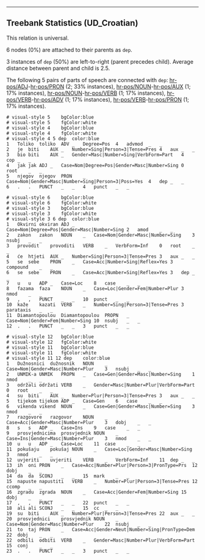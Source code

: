 

--------------------------------------------------------------------------------

## Treebank Statistics (UD_Croatian)

This relation is universal.

6 nodes (0%) are attached to their parents as `dep`.

3 instances of `dep` (50%) are left-to-right (parent precedes child).
Average distance between parent and child is 2.5.

The following 5 pairs of parts of speech are connected with `dep`: [hr-pos/ADJ]()-[hr-pos/PRON]() (2; 33% instances), [hr-pos/NOUN]()-[hr-pos/AUX]() (1; 17% instances), [hr-pos/NOUN]()-[hr-pos/VERB]() (1; 17% instances), [hr-pos/VERB]()-[hr-pos/ADV]() (1; 17% instances), [hr-pos/VERB]()-[hr-pos/PRON]() (1; 17% instances).


~~~ conllu
# visual-style 5	bgColor:blue
# visual-style 5	fgColor:white
# visual-style 4	bgColor:blue
# visual-style 4	fgColor:white
# visual-style 4 5 dep	color:blue
1	Toliko	toliko	ADV	_	Degree=Pos	4	advmod	_	_
2	je	biti	AUX	_	Number=Sing|Person=3|Tense=Pres	4	aux	_	_
3	bio	biti	AUX	_	Gender=Masc|Number=Sing|VerbForm=Part	4	cop	_	_
4	jak	jak	ADJ	_	Case=Nom|Degree=Pos|Gender=Masc|Number=Sing	0	root	_	_
5	njegov	njegov	PRON	_	Case=Nom|Gender=Masc|Number=Sing|Person=3|Poss=Yes	4	dep	_	_
6	.	.	PUNCT	_	_	4	punct	_	_

~~~


~~~ conllu
# visual-style 6	bgColor:blue
# visual-style 6	fgColor:white
# visual-style 3	bgColor:blue
# visual-style 3	fgColor:white
# visual-style 3 6 dep	color:blue
1	Okvirni	okviran	ADJ	_	Case=Nom|Degree=Pos|Gender=Masc|Number=Sing	2	amod	_	_
2	zakon	zakon	NOUN	_	Case=Nom|Gender=Masc|Number=Sing	3	nsubj	_	_
3	provodit	provoditi	VERB	_	VerbForm=Inf	0	root	_	_
4	će	htjeti	AUX	_	Number=Sing|Person=3|Tense=Pres	3	aux	_	_
5	se	sebe	PRON	_	Case=Acc|Number=Sing|Reflex=Yes	3	compound	_	_
6	se	sebe	PRON	_	Case=Acc|Number=Sing|Reflex=Yes	3	dep	_	_
7	u	u	ADP	_	Case=Loc	8	case	_	_
8	fazama	faza	NOUN	_	Case=Loc|Gender=Fem|Number=Plur	3	nmod	_	_
9	,	,	PUNCT	_	_	10	punct	_	_
10	kaže	kazati	VERB	_	Number=Sing|Person=3|Tense=Pres	3	parataxis	_	_
11	Diamantopoulou	Diamantopoulou	PROPN	_	Case=Nom|Gender=Fem|Number=Sing	10	nsubj	_	_
12	.	.	PUNCT	_	_	3	punct	_	_

~~~


~~~ conllu
# visual-style 12	bgColor:blue
# visual-style 12	fgColor:white
# visual-style 11	bgColor:blue
# visual-style 11	fgColor:white
# visual-style 11 12 dep	color:blue
1	Dužnosnici	dužnosnik	NOUN	_	Case=Nom|Gender=Masc|Number=Plur	3	nsubj	_	_
2	UNMIK-a	UNMIK	PROPN	_	Case=Gen|Gender=Masc|Number=Sing	1	nmod	_	_
3	održali	održati	VERB	_	Gender=Masc|Number=Plur|VerbForm=Part	0	root	_	_
4	su	biti	AUX	_	Number=Plur|Person=3|Tense=Pres	3	aux	_	_
5	tijekom	tijekom	ADP	_	Case=Gen	6	case	_	_
6	vikenda	vikend	NOUN	_	Case=Gen|Gender=Masc|Number=Sing	3	nmod	_	_
7	razgovore	razgovor	NOUN	_	Case=Acc|Gender=Masc|Number=Plur	3	dobj	_	_
8	s	s	ADP	_	Case=Ins	9	case	_	_
9	prosvjednicima	prosvjednik	NOUN	_	Case=Ins|Gender=Masc|Number=Plur	3	nmod	_	_
10	u	u	ADP	_	Case=Loc	11	case	_	_
11	pokušaju	pokušaj	NOUN	_	Case=Loc|Gender=Masc|Number=Sing	3	nmod	_	_
12	uvjeriti	uvjeriti	VERB	_	VerbForm=Inf	11	dep	_	_
13	ih	oni	PRON	_	Case=Acc|Number=Plur|Person=3|PronType=Prs	12	dobj	_	_
14	da	da	SCONJ	_	_	15	mark	_	_
15	napuste	napustiti	VERB	_	Number=Plur|Person=3|Tense=Pres	12	ccomp	_	_
16	zgradu	zgrada	NOUN	_	Case=Acc|Gender=Fem|Number=Sing	15	dobj	_	_
17	,	,	PUNCT	_	_	22	punct	_	_
18	ali	ali	SCONJ	_	_	15	cc	_	_
19	su	biti	AUX	_	Number=Plur|Person=3|Tense=Pres	22	aux	_	_
20	prosvjednici	prosvjednik	NOUN	_	Case=Nom|Gender=Masc|Number=Plur	22	nsubj	_	_
21	to	taj	PRON	_	Case=Acc|Gender=Neut|Number=Sing|PronType=Dem	22	dobj	_	_
22	odbili	odbiti	VERB	_	Gender=Masc|Number=Plur|VerbForm=Part	15	conj	_	_
23	.	.	PUNCT	_	_	3	punct	_	_

~~~


